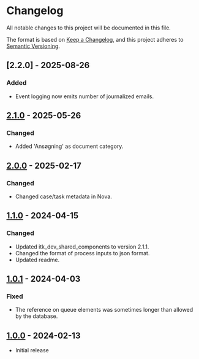 # Changelog

All notable changes to this project will be documented in this file.

The format is based on [Keep a Changelog](https://keepachangelog.com/en/1.0.0/),
and this project adheres to [Semantic Versioning](https://semver.org/spec/v2.0.0.html).

## [2.2.0] - 2025-08-26

### Added

- Event logging now emits number of journalized emails.

## [2.1.0] - 2025-05-26

### Changed

- Added 'Ansøgning' as document category.

## [2.0.0] - 2025-02-17

### Changed

- Changed case/task metadata in Nova.

## [1.1.0] - 2024-04-15

### Changed

- Updated itk_dev_shared_components to version 2.1.1.
- Changed the format of process inputs to json format.
- Updated readme.

## [1.0.1] - 2024-04-03

### Fixed

- The reference on queue elements was sometimes longer than allowed by the database.

## [1.0.0] - 2024-02-13

- Initial release

[2.1.0]: https://github.com/itk-dev-rpa/Journalisering-af-indkomne-anmodninger-om-refusion-gruppe-2/releases/tag/2.1.0
[2.0.0]: https://github.com/itk-dev-rpa/Journalisering-af-indkomne-anmodninger-om-refusion-gruppe-2/releases/tag/2.0.0
[1.1.0]: https://github.com/itk-dev-rpa/Journalisering-af-indkomne-anmodninger-om-refusion-gruppe-2/releases/tag/1.1.0
[1.0.1]: https://github.com/itk-dev-rpa/Journalisering-af-indkomne-anmodninger-om-refusion-gruppe-2/releases/tag/1.0.1
[1.0.0]: https://github.com/itk-dev-rpa/Journalisering-af-indkomne-anmodninger-om-refusion-gruppe-2/releases/tag/1.0.0
